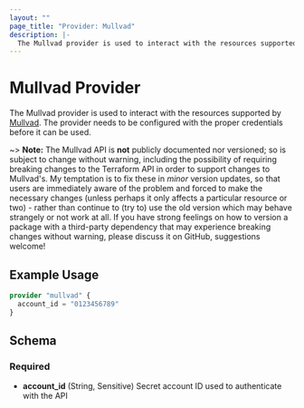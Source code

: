 ```yaml
---
layout: ""
page_title: "Provider: Mullvad"
description: |-
  The Mullvad provider is used to interact with the resources supported by Mullvad.
---
```


# Mullvad Provider

The Mullvad provider is used to interact with the resources supported by [Mullvad](https://mullvad.net). The provider needs to be configured with the proper credentials before it can be used.

~> **Note:** The Mullvad API is **not** publicly documented nor versioned; so is subject to change without warning, including the possibility of requiring breaking changes to the Terraform API in order to support changes to Mullvad's. My temptation is to fix these in *minor* version updates, so that users are immediately aware of the problem and forced to make the necessary changes (unless perhaps it only affects a particular resource or two) - rather than continue to (try to) use the old version which may behave strangely or not work at all. If you have strong feelings on how to version a package with a third-party dependency that may experience breaking changes without warning, please discuss it on GitHub, suggestions welcome!

## Example Usage

```terraform
provider "mullvad" {
  account_id = "0123456789"
}
```

<!-- schema generated by tfplugindocs -->
## Schema

### Required

- **account_id** (String, Sensitive) Secret account ID used to authenticate with the API
